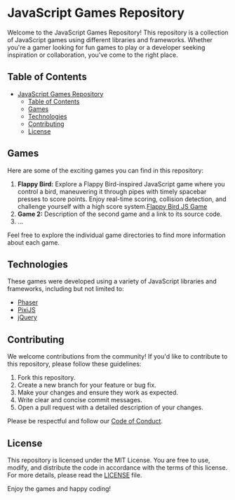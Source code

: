 # JavaScript Games Repository

Welcome to the JavaScript Games Repository! This repository is a collection of JavaScript games using different libraries and frameworks. Whether you're a gamer looking for fun games to play or a developer seeking inspiration or collaboration, you've come to the right place.

## Table of Contents

- [JavaScript Games Repository](#javascript-games-repository)
  - [Table of Contents](#table-of-contents)
  - [Games](#games)
  - [Technologies](#technologies)
  - [Contributing](#contributing)
  - [License](#license)

## Games

Here are some of the exciting games you can find in this repository:

1. **Flappy Bird:** Explore a Flappy Bird-inspired JavaScript game where you control a bird, maneuvering it through pipes with timely spacebar presses to score points. Enjoy real-time scoring, collision detection, and challenge yourself with a high score system.[Flappy Bird JS Game](game.js)
2. **Game 2:** Description of the second game and a link to its source code.
3. ...

Feel free to explore the individual game directories to find more information about each game.

## Technologies

These games were developed using a variety of JavaScript libraries and frameworks, including but not limited to:

- [Phaser](https://phaser.io/)
- [PixiJS](https://pixijs.com/)
- [jQuery](https://jquery.com/)

## Contributing

We welcome contributions from the community! If you'd like to contribute to this repository, please follow these guidelines:

1. Fork this repository.
2. Create a new branch for your feature or bug fix.
3. Make your changes and ensure they work as expected.
4. Write clear and concise commit messages.
5. Open a pull request with a detailed description of your changes.

Please be respectful and follow our [Code of Conduct](CODE_OF_CONDUCT.md).

## License

This repository is licensed under the MIT License. You are free to use, modify, and distribute the code in accordance with the terms of this license. For more details, please read the [LICENSE](LICENSE) file.

Enjoy the games and happy coding!
